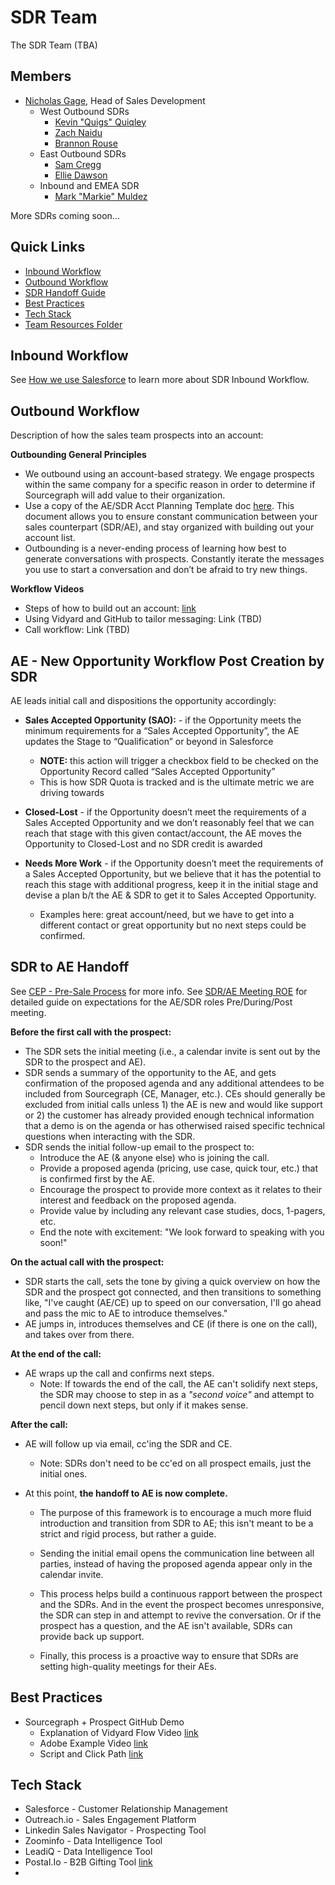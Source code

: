 # SDR Team

The SDR Team (TBA)

## Members

- [Nicholas Gage](../company/team/index.md#nicholas-gage-he-him), Head of Sales Development
  - West Outbound SDRs
    - [Kevin "Quigs" Quiqley](../company/team/index.md#kevin-quigley-he-him)
    - [Zach Naidu](../company/team/index.md#zach-naidu)
    - [Brannon Rouse](../company/team/index.md#brannon-rouse)
  - East Outbound SDRs
    - [Sam Cregg](../company/team/index.md#sam-cregg)
    - [Ellie Dawson](../company/team/index.md#ellie-dawson-she-her)
  - Inbound and EMEA SDR
    - [Mark "Markie" Muldez](../company/team/index.md#mark-muldez-he-him)

More SDRs coming soon...

## Quick Links

- [Inbound Workflow](#inbound-workflow)
- [Outbound Workflow](#outbound-workflow)
- [SDR Handoff Guide](#sdr-to-ae-handoff)
- [Best Practices](#best-practices)
- [Tech Stack](#tech-stack)
- [Team Resources Folder](https://drive.google.com/drive/folders/1iTg6RUucNXqRH_R8XAFcZjBJrVsKlosY?usp=sharing)

## Inbound Workflow

See [How we use Salesforce](./salesforce.md#how-we-use-salesforce) to learn more about SDR Inbound Workflow.

## Outbound Workflow

Description of how the sales team prospects into an account:

**Outbounding General Principles**

- We outbound using an account-based strategy. We engage prospects within the same company for a specific reason in order to determine if Sourcegraph will add value to their organization.
- Use a copy of the AE/SDR Acct Planning Template doc [here](https://docs.google.com/spreadsheets/d/1pJiaUFk-KcRmEf9jfMjniHfyu6xsV--W/edit#gid=263328937). This document allows you to ensure constant communication between your sales counterpart (SDR/AE), and stay organized with building out your account list.
- Outbounding is a never-ending process of learning how best to generate conversations with prospects. Constantly iterate the messages you use to start a conversation and don’t be afraid to try new things.

**Workflow Videos**

- Steps of how to build out an account: [link](https://drive.google.com/file/d/1E7KzzJlmuDNSALyChhpRGs05i91ENH43/view)
- Using Vidyard and GitHub to tailor messaging: Link (TBD)
- Call workflow: Link (TBD)

## AE - New Opportunity Workflow Post Creation by SDR

AE leads initial call and dispositions the opportunity accordingly:

- **Sales Accepted Opportunity (SAO):** - if the Opportunity meets the minimum requirements for a “Sales Accepted Opportunity”, the AE updates the Stage to “Qualification” or beyond in Salesforce

  - **NOTE:** this action will trigger a checkbox field to be checked on the Opportunity Record called “Sales Accepted Opportunity”
  - This is how SDR Quota is tracked and is the ultimate metric we are driving towards

- **Closed-Lost** - if the Opportunity doesn’t meet the requirements of a Sales Accepted Opportunity and we don’t reasonably feel that we can reach that stage with this given contact/account, the AE moves the Opportunity to Closed-Lost and no SDR credit is awarded

- **Needs More Work** - if the Opportunity doesn’t meet the requirements of a Sales Accepted Opportunity, but we believe that it has the potential to reach this stage with additional progress, keep it in the initial stage and devise a plan b/t the AE & SDR to get it to Sales Accepted Opportunity.

  - Examples here: great account/need, but we have to get into a different contact or great opportunity but no next steps could be confirmed.

## SDR to AE Handoff

See [CEP - Pre-Sale Process](https://docs.google.com/spreadsheets/d/1z4LPeKmqCiIi92EchKBZMR8kVIGeTnOwhukYZCX2A0M/edit#gid=0) for more info.
See [SDR/AE Meeting ROE](https://docs.google.com/document/d/1KP1ao_UBZS80s4o0lOM3xs9ldJkl_iD_0cAS3CoXxqc/edit?usp=sharing) for detailed guide on expectations for the AE/SDR roles Pre/During/Post meeting.

**Before the first call with the prospect:**

- The SDR sets the initial meeting (i.e., a calendar invite is sent out by the SDR to the prospect and AE).
- SDR sends a summary of the opportunity to the AE, and gets confirmation of the proposed agenda and any additional attendees to be included from Sourcegraph (CE, Manager, etc.). CEs should generally be excluded from initial calls unless 1) the AE is new and would like support or 2) the customer has already provided enough technical information that a demo is on the agenda or has otherwised raised specific technical questions when interacting with the SDR.
- SDR sends the initial follow-up email to the prospect to:
  - Introduce the AE (& anyone else) who is joining the call.
  - Provide a proposed agenda (pricing, use case, quick tour, etc.) that is confirmed first by the AE.
  - Encourage the prospect to provide more context as it relates to their interest and feedback on the proposed agenda.
  - Provide value by including any relevant case studies, docs, 1-pagers, etc.
  - End the note with excitement: "We look forward to speaking with you soon!"

**On the actual call with the prospect:**

- SDR starts the call, sets the tone by giving a quick overview on how the SDR and the prospect got connected, and then transitions to something like, "I've caught (AE/CE) up to speed on our conversation, I'll go ahead and pass the mic to AE to introduce themselves."
- AE jumps in, introduces themselves and CE (if there is one on the call), and takes over from there.

**At the end of the call:**

- AE wraps up the call and confirms next steps.
  - Note: If towards the end of the call, the AE can't solidify next steps, the SDR may choose to step in as a _"second voice"_ and attempt to pencil down next steps, but only if it makes sense.

**After the call:**

- AE will follow up via email, cc'ing the SDR and CE.
  - Note: SDRs don't need to be cc'ed on all prospect emails, just the initial ones.
- At this point, **the handoff to AE is now complete.**

  - The purpose of this framework is to encourage a much more fluid introduction and transition from SDR to AE; this isn't meant to be a strict and rigid process, but rather a guide.

  - Sending the initial email opens the communication line between all parties, instead of having the proposed agenda appear only in the calendar invite.

  - This process helps build a continuous rapport between the prospect and the SDRs. And in the event the prospect becomes unresponsive, the SDR can step in and attempt to revive the conversation. Or if the prospect has a question, and the AE isn't available, SDRs can provide back up support.

  - Finally, this process is a proactive way to ensure that SDRs are setting high-quality meetings for their AEs.

## Best Practices

- Sourcegraph + Prospect GitHub Demo
  - Explanation of Vidyard Flow Video [link](https://drive.google.com/file/d/1rUJ32z2kzrzRhUGHIw_eDTgO55l1VzIt/view?usp=sharing)
  - Adobe Example Video [link](https://drive.google.com/file/d/1lRM5PL9R5oqM-RD4NhSGN2ahvED_fQwA/view?usp=sharing)
  - Script and Click Path [link](https://docs.google.com/document/d/1vL2gqp1-xlFkhIO4dNePA8lT0_T96W9fZFWAZkM9Vbo/edit?usp=sharing)

## Tech Stack

- Salesforce - Customer Relationship Management
- Outreach.io - Sales Engagement Platform
- Linkedin Sales Navigator - Prospecting Tool
- Zoominfo - Data Intelligence Tool
- LeadiQ - Data Intelligence Tool
- Postal.Io - B2B Gifting Tool [link](https://drive.google.com/file/d/1qxd23iXgOiiHjAEHFbN5Z8Ojp119Lg4O/view?usp=sharing)
-
